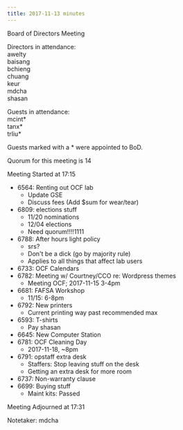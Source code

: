 ```yaml
---
title: 2017-11-13 minutes
---
```

Board of Directors Meeting   

Directors in attendance:   
awelty   
baisang   
bchieng   
chuang   
keur   
mdcha   
shasan   

Guests in attendance:   
mcint*   
tanx*   
trliu*   

Guests marked with a * were appointed to BoD.   

Quorum for this meeting is 14   

Meeting Started at 17:15   

* 6564: Renting out OCF lab
  - Update GSE
  - Discuss fees (Add $sum for wear/tear)
* 6809: elections stuff
  - 11/20 nominations
  - 12/04 elections
  - Need quorum!!!!1111
* 6788: After hours light policy
  - srs?
  - Don't be a dick (go by majority rule)
  - Applies to all things that affect lab users
* 6733: OCF Calendars
* 6782: Meeting w/ Courtney/CCO re: Wordpress themes
  - Meeting OCF; 2017-11-15 3-4pm
* 6681: FAFSA Workshop
  - 11/15: 6-8pm
* 6792: New printers
  - Current printing way past recommended max
* 6593: T-shirts
  - Pay shasan
* 6645: New Computer Station
* 6781: OCF Cleaning Day
  - 2017-11-18, ~8pm
* 6791: opstaff extra desk
  - Staffers: Stop leaving stuff on the desk
  - Getting an extra desk for more room
* 6737: Non-warranty clause
* 6699: Buying stuff
  - Maint kits: Passed

Meeting Adjourned at 17:31   

Notetaker: mdcha   
